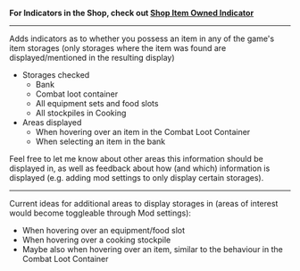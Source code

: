 **For Indicators in the Shop, check out [Shop Item Owned Indicator](https://mod.io/g/melvoridle/m/shop-item-owned-indicator)**

---

Adds indicators as to whether you possess an item in any of the game's item storages (only storages where the item was found are displayed/mentioned in the resulting display)

* Storages checked
  * Bank
  * Combat loot container
  * All equipment sets and food slots
  * All stockpiles in Cooking
* Areas displayed
  * When hovering over an item in the Combat Loot Container
  * When selecting an item in the bank

Feel free to let me know about other areas this information should be displayed in, as well as feedback about how (and which) information is displayed (e.g. adding mod settings to only display certain storages).

---

Current ideas for additional areas to display storages in (areas of interest would become toggleable through Mod settings):

* When hovering over an equipment/food slot
* When hovering over a cooking stockpile
* Maybe also when hovering over an item, similar to the behaviour in the Combat Loot Container